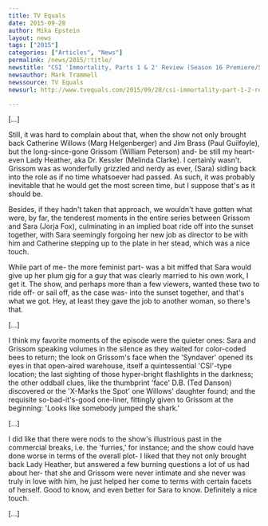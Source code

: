 ```yaml
---
title: TV Equals
date: 2015-09-28
author: Mika Epstein
layout: news
tags: ["2015"]
categories: ["Articles", "News"]
permalink: /news/2015/:title/
newstitle: "CSI 'Immortality, Parts 1 & 2' Review (Season 16 Premiere/Series Finale)"
newsauthor: Mark Trammell  
newssource: TV Equals  
newsurl: http://www.tvequals.com/2015/09/28/csi-immortality-part-1-2-review-season-16-premiereseries-finale/  

---
```


[...]

Still, it was hard to complain about that, when the show not only brought back Catherine Willows (Marg Helgenberger) and Jim Brass (Paul Guilfoyle), but the long-since-gone Grissom (William Peterson) and- be still my heart- even Lady Heather, aka Dr. Kessler (Melinda Clarke). I certainly wasn't. Grissom was as wonderfully grizzled and nerdy as ever, (Sara) sidling back into the role as if no time whatsoever had passed. As such, it was probably inevitable that he would get the most screen time, but I suppose that's as it should be.

Besides, if they hadn't taken that approach, we wouldn't have gotten what were, by far, the tenderest moments in the entire series between Grissom and Sara (Jorja Fox), culminating in an implied boat ride off into the sunset together, with Sara seemingly forgoing her new job as director to be with him and Catherine stepping up to the plate in her stead, which was a nice touch.

While part of me- the more feminist part- was a bit miffed that Sara would give up her plum gig for a guy that was clearly married to his own work, I get it. The show, and perhaps more than a few viewers, wanted these two to ride off- or sail off, as the case was- into the sunset together, and that's what we got. Hey, at least they gave the job to another woman, so there's that.

[...]

I think my favorite moments of the episode were the quieter ones: Sara and Grissom speaking volumes in the silence as they waited for color-coded bees to return; the look on Grissom's face when the 'Syndaver' opened its eyes in that open-aired warehouse, itself a quintessential 'CSI'-type location; the last sighting of those hyper-bright flashlights in the darkness; the other oddball clues, like the thumbprint 'face' D.B. (Ted Danson) discovered or the 'X-Marks the Spot' one Willows' daughter found; and the requisite so-bad-it's-good one-liner, fittingly given to Grissom at the beginning: 'Looks like somebody jumped the shark.'

[...]

I did like that there were nods to the show's illustrious past in the commercial breaks, i.e. the 'furries,' for instance; and the show could have done worse in terms of the overall plot- I liked that they not only brought back Lady Heather, but answered a few burning questions a lot of us had about her- that she and Grissom were never intimate and she never was truly in love with him, he just helped her come to terms with certain facets of herself. Good to know, and even better for Sara to know. Definitely a nice touch.

[...]

